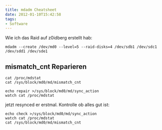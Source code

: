 ```yaml
---
title: mdadm Cheatsheet
date: 2012-01-10T15:42:58
tags: 
- Software
---
```


Wie ich das Raid auf z0idberg erstellt hab:

    mdadm --create /dev/md0 --level=5 --raid-disks=4 /dev/sdb1 /dev/sdc1 /dev/sdd1 /dev/sde1

## mismatch_cnt Reparieren

    cat /proc/mdstat
    cat /sys/block/md0/md/mismatch_cnt

    echo repair >/sys/block/md0/md/sync_action
    watch cat /proc/mdstat

jetzt resynced er erstmal. Kontrolle ob alles gut ist:

    echo check >/sys/block/md0/md/sync_action
    watch cat /proc/mdstat
    cat /sys/block/md0/md/mismatch_cnt